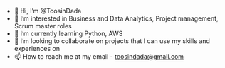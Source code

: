 - 👋 Hi, I’m @ToosinDada
- 👀 I’m interested in Business and Data Analytics, Project management, Scrum master roles
- 🌱 I’m currently learning Python, AWS
- 💞️ I’m looking to collaborate on projects that I can use my skills and experiences on
- 📫 How to reach me at my email - toosindada@gmail.com 

<!---
ToosinDada/ToosinDada is a ✨ special ✨ repository because its `README.md` (this file) appears on your GitHub profile.
You can click the Preview link to take a look at your changes.
--->
